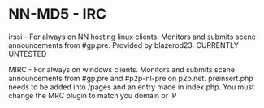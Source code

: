 NN-MD5 - IRC
======

irssi - For always on NN hosting linux clients. Monitors and submits scene announcements from #gp.pre.  Provided by blazerod23. CURRENTLY UNTESTED

MIRC - For always on windows clients. Monitors and submits scene announcements from #gp.pre and #p2p-nl-pre on p2p.net. preinsert.php needs to be added into /pages and an entry made in index.php. You must change the MRC plugin to match you domain or IP


